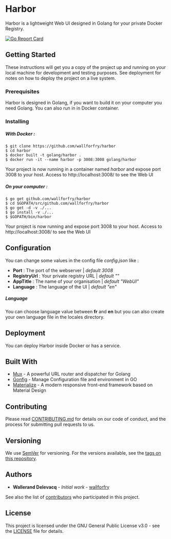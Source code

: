 # Harbor

Harbor is a lightweight Web UI designed in Golang for your private Docker Registry.

[![Go Report Card](https://goreportcard.com/badge/gitlab.com/wallforfry/Harbor)](https://goreportcard.com/report/gitlab.com/wallforfry/Harbor)

## Getting Started

These instructions will get you a copy of the project up and running on your local machine for development and testing purposes. See deployment for notes on how to deploy the project on a live system.

### Prerequisites

Harbor is designed in Golang, if you want to build it on your computer you need Golang.
You can also run in in Docker container.

### Installing

##### With Docker :

```
$ git clone https://github.com/wallforfry/harbor
$ cd harbor
$ docker built -t golang/harbor .
$ docker run -it --name harbor -p 3008:3008 golang/harbor
```

Your project is now running in a container named _harbor_ and expose port 3008 to your host.
Access to http://localhost:3008/ to see the Web UI

##### On your computer :

```
$ go get github.com/wallforfry/harbor
$ cd $GOPATH/src/github.com/wallforfry/harbor
$ go get -d -v ./...
$ go install -v ./...
$ $GOPATH/bin/harbor
```
Your project is now running and expose port 3008 to your host.
Access to http://localhost:3008/ to see the Web UI

## Configuration

You can change some values in the config file _config.json_ like :
- __Port__ : The port of the webserver | _default 3008_
- __RegistryUrl__ : Your private registry URL | _default ""_
- __AppTitle__ : The name of your organisation | _default "WebUI"_
- __Language__ : The language of the UI | _default "en"_

##### Language
You can choose language value between __fr__ and __en__ but you can also create your own language file in the locales directory.

## Deployment

You can deploy Harbor inside Docker or has a service.

## Built With

* [Mux](https://github.com/gorilla/mux) - A powerful URL router and dispatcher for Golang
* [Gonfig](https://github.com/tkanos/gonfig) - Manage Configuration file and environment in GO
* [Materialize](https://materializecss.com/) - A modern responsive front-end framework based on Material Design

## Contributing

Please read [CONTRIBUTING.md](#) for details on our code of conduct, and the process for submitting pull requests to us.

## Versioning

We use [SemVer](http://semver.org/) for versioning. For the versions available, see the [tags on this repository](https://github.com/wallforfry/harbor/tags).

## Authors

* **Wallerand Delevacq** - *Initial work* - [wallforfry](https://github.com/wallforfry)

See also the list of [contributors](https://github.com/wallforfry/harbor/contributors) who participated in this project.

## License

This project is licensed under the GNU General Public License v3.0 - see the [LICENSE](LICENSE) file for details.